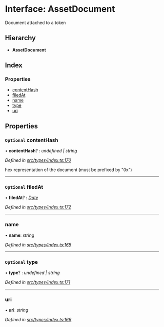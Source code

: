 # Interface: AssetDocument

Document attached to a token

## Hierarchy

* **AssetDocument**

## Index

### Properties

* [contentHash](assetdocument.md#optional-contenthash)
* [filedAt](assetdocument.md#optional-filedat)
* [name](assetdocument.md#name)
* [type](assetdocument.md#optional-type)
* [uri](assetdocument.md#uri)

## Properties

### `Optional` contentHash

• **contentHash**? : *undefined | string*

*Defined in [src/types/index.ts:170](https://github.com/PolymathNetwork/polymesh-sdk/blob/38ee8078/src/types/index.ts#L170)*

hex representation of the document (must be prefixed by "0x")

___

### `Optional` filedAt

• **filedAt**? : *[Date](../enums/transactionargumenttype.md#date)*

*Defined in [src/types/index.ts:172](https://github.com/PolymathNetwork/polymesh-sdk/blob/38ee8078/src/types/index.ts#L172)*

___

###  name

• **name**: *string*

*Defined in [src/types/index.ts:165](https://github.com/PolymathNetwork/polymesh-sdk/blob/38ee8078/src/types/index.ts#L165)*

___

### `Optional` type

• **type**? : *undefined | string*

*Defined in [src/types/index.ts:171](https://github.com/PolymathNetwork/polymesh-sdk/blob/38ee8078/src/types/index.ts#L171)*

___

###  uri

• **uri**: *string*

*Defined in [src/types/index.ts:166](https://github.com/PolymathNetwork/polymesh-sdk/blob/38ee8078/src/types/index.ts#L166)*

